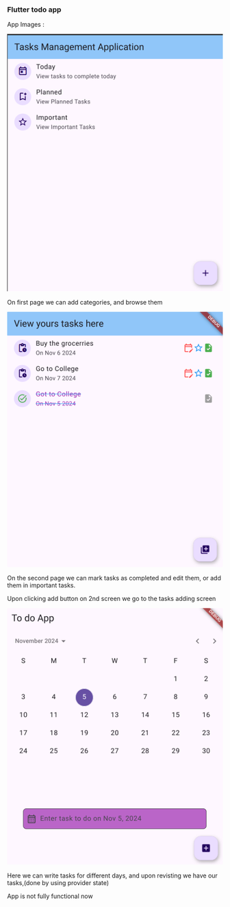 ### Flutter todo app


App Images : 

![](image.png)

On first page we can add categories, and browse them

![alt text](image-1.png)

On the second page we can mark tasks as completed and edit them, or add them in important tasks.

Upon clicking add button on 2nd screen we go to the tasks adding screen

![alt text](image-2.png)


Here we can write tasks for different days, and upon revisting we have our tasks,(done by using provider state)

App is not fully functional now
